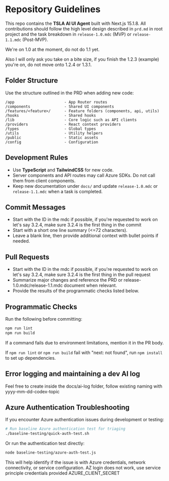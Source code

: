 # Repository Guidelines

This repo contains the **TSLA AI UI Agent** built with Next.js 15.1.8. All contributions should follow the high level design described in `prd.md` in root project and the task breakdown in `release-1.0.mdc` (MVP) or `release-1.1.mdc` (Post-MVP).

We're on 1.0 at the moment, do not do 1.1 yet.

Also I will only ask you take on a bite size, if you finish the 1.2.3 (example) you're on, do not move onto 1.2.4 or 1.3.1.

## Folder Structure
Use the structure outlined in the PRD when adding new code:

```
/app                      - App Router routes
/components               - Shared UI components
/features/<feature>/      - Feature folders (components, api, utils)
/hooks                    - Shared hooks
/lib                      - Core logic such as API clients
/providers                - React context providers
/types                    - Global types
/utils                    - Utility helpers
/public                   - Static assets
/config                   - Configuration
```

## Development Rules
- Use **TypeScript** and **TailwindCSS** for new code.
- Server components and API routes may call Azure SDKs. Do not call them from client components.
- Keep new documentation under `docs/` and update `release-1.0.mdc` or `release-1.1.mdc` when a task is completed.

## Commit Messages
- Start with the ID in the mdc if possible, if you're requested to work on let's say 3.2.4, make sure 3.2.4 is the first thing in the commit
- Start with a short one line summary (<=72 characters).
- Leave a blank line, then provide additional context with bullet points if needed.

## Pull Requests
- Start with the ID in the mdc if possible, if you're requested to work on let's say 3.2.4, make sure 3.2.4 is the first thing in the pull request
- Summarize major changes and reference the PRD or release-1.0.mdc/release-1.1.mdc document when relevant.
- Provide the results of the programmatic checks listed below.

## Programmatic Checks
Run the following before committing:

```bash
npm run lint
npm run build
```

If a command fails due to environment limitations, mention it in the PR body.

If `npm run lint` or `npm run build` fail with "next: not found", run `npm install` to set up dependencies.

## Error logging and maintaining a dev AI log
Feel free to create inside the docs/ai-log folder, follow existing naming with yyyy-mm-dd-codex-topic

## Azure Authentication Troubleshooting
If you encounter Azure authentication issues during development or testing:

```bash
# Run baseline Azure authentication test for triaging
./baseline-testing/quick-auth-test.sh
```

Or run the authentication test directly:

```bash
node baseline-testing/azure-auth-test.js
```

This will help identify if the issue is with Azure credentials, network connectivity, or service configuration. 
AZ login does not work, use service principle credentials provided AZURE_CLIENT_SECRET
